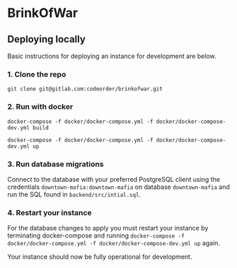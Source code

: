 # BrinkOfWar

## Deploying locally

Basic instructions for deploying an instance for development are below.

### 1. Clone the repo

`git clone git@gitlab.com:codeorder/brinkofwar.git`

### 2. Run with docker

`docker-compose -f docker/docker-compose.yml -f docker/docker-compose-dev.yml build`

`docker-compose -f docker/docker-compose.yml -f docker/docker-compose-dev.yml up`

### 3. Run database migrations

Connect to the database with your preferred PostgreSQL client using the credentials `downtown-mafia:downtown-mafia` on database `downtown-mafia` and run the SQL found in `backend/src/intial.sql`.

### 4. Restart your instance

For the database changes to apply you must restart your instance by terminating docker-compose and running `docker-compose -f docker/docker-compose.yml -f docker/docker-compose-dev.yml up` again.

Your instance should now be fully operational for development.
